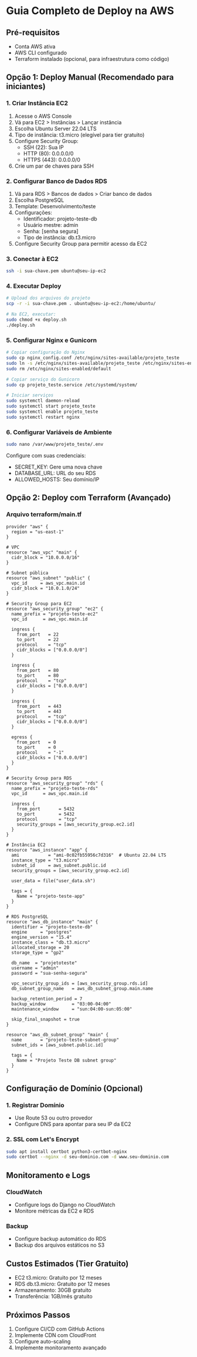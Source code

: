 # Guia Completo de Deploy na AWS

## Pré-requisitos
- Conta AWS ativa
- AWS CLI configurado
- Terraform instalado (opcional, para infraestrutura como código)

## Opção 1: Deploy Manual (Recomendado para iniciantes)

### 1. Criar Instância EC2
1. Acesse o AWS Console
2. Vá para EC2 > Instâncias > Lançar instância
3. Escolha Ubuntu Server 22.04 LTS
4. Tipo de instância: t3.micro (elegível para tier gratuito)
5. Configure Security Group:
   - SSH (22): Sua IP
   - HTTP (80): 0.0.0.0/0
   - HTTPS (443): 0.0.0.0/0
6. Crie um par de chaves para SSH

### 2. Configurar Banco de Dados RDS
1. Vá para RDS > Bancos de dados > Criar banco de dados
2. Escolha PostgreSQL
3. Template: Desenvolvimento/teste
4. Configurações:
   - Identificador: projeto-teste-db
   - Usuário mestre: admin
   - Senha: [senha segura]
   - Tipo de instância: db.t3.micro
5. Configure Security Group para permitir acesso da EC2

### 3. Conectar à EC2
```bash
ssh -i sua-chave.pem ubuntu@seu-ip-ec2
```

### 4. Executar Deploy
```bash
# Upload dos arquivos do projeto
scp -r -i sua-chave.pem . ubuntu@seu-ip-ec2:/home/ubuntu/

# Na EC2, executar:
sudo chmod +x deploy.sh
./deploy.sh
```

### 5. Configurar Nginx e Gunicorn
```bash
# Copiar configuração do Nginx
sudo cp nginx_config.conf /etc/nginx/sites-available/projeto_teste
sudo ln -s /etc/nginx/sites-available/projeto_teste /etc/nginx/sites-enabled/
sudo rm /etc/nginx/sites-enabled/default

# Copiar serviço do Gunicorn
sudo cp projeto_teste.service /etc/systemd/system/

# Iniciar serviços
sudo systemctl daemon-reload
sudo systemctl start projeto_teste
sudo systemctl enable projeto_teste
sudo systemctl restart nginx
```

### 6. Configurar Variáveis de Ambiente
```bash
sudo nano /var/www/projeto_teste/.env
```

Configure com suas credenciais:
- SECRET_KEY: Gere uma nova chave
- DATABASE_URL: URL do seu RDS
- ALLOWED_HOSTS: Seu domínio/IP

## Opção 2: Deploy com Terraform (Avançado)

### Arquivo terraform/main.tf
```hcl
provider "aws" {
  region = "us-east-1"
}

# VPC
resource "aws_vpc" "main" {
  cidr_block = "10.0.0.0/16"
}

# Subnet pública
resource "aws_subnet" "public" {
  vpc_id     = aws_vpc.main.id
  cidr_block = "10.0.1.0/24"
}

# Security Group para EC2
resource "aws_security_group" "ec2" {
  name_prefix = "projeto-teste-ec2"
  vpc_id      = aws_vpc.main.id

  ingress {
    from_port   = 22
    to_port     = 22
    protocol    = "tcp"
    cidr_blocks = ["0.0.0.0/0"]
  }

  ingress {
    from_port   = 80
    to_port     = 80
    protocol    = "tcp"
    cidr_blocks = ["0.0.0.0/0"]
  }

  ingress {
    from_port   = 443
    to_port     = 443
    protocol    = "tcp"
    cidr_blocks = ["0.0.0.0/0"]
  }

  egress {
    from_port   = 0
    to_port     = 0
    protocol    = "-1"
    cidr_blocks = ["0.0.0.0/0"]
  }
}

# Security Group para RDS
resource "aws_security_group" "rds" {
  name_prefix = "projeto-teste-rds"
  vpc_id      = aws_vpc.main.id

  ingress {
    from_port       = 5432
    to_port         = 5432
    protocol        = "tcp"
    security_groups = [aws_security_group.ec2.id]
  }
}

# Instância EC2
resource "aws_instance" "app" {
  ami           = "ami-0c02fb55956c7d316"  # Ubuntu 22.04 LTS
  instance_type = "t3.micro"
  subnet_id     = aws_subnet.public.id
  security_groups = [aws_security_group.ec2.id]

  user_data = file("user_data.sh")

  tags = {
    Name = "projeto-teste-app"
  }
}

# RDS PostgreSQL
resource "aws_db_instance" "main" {
  identifier = "projeto-teste-db"
  engine     = "postgres"
  engine_version = "15.4"
  instance_class = "db.t3.micro"
  allocated_storage = 20
  storage_type = "gp2"

  db_name  = "projetoteste"
  username = "admin"
  password = "sua-senha-segura"

  vpc_security_group_ids = [aws_security_group.rds.id]
  db_subnet_group_name   = aws_db_subnet_group.main.name

  backup_retention_period = 7
  backup_window          = "03:00-04:00"
  maintenance_window     = "sun:04:00-sun:05:00"

  skip_final_snapshot = true
}

resource "aws_db_subnet_group" "main" {
  name       = "projeto-teste-subnet-group"
  subnet_ids = [aws_subnet.public.id]

  tags = {
    Name = "Projeto Teste DB subnet group"
  }
}
```

## Configuração de Domínio (Opcional)

### 1. Registrar Domínio
- Use Route 53 ou outro provedor
- Configure DNS para apontar para seu IP da EC2

### 2. SSL com Let's Encrypt
```bash
sudo apt install certbot python3-certbot-nginx
sudo certbot --nginx -d seu-dominio.com -d www.seu-dominio.com
```

## Monitoramento e Logs

### CloudWatch
- Configure logs do Django no CloudWatch
- Monitore métricas da EC2 e RDS

### Backup
- Configure backup automático do RDS
- Backup dos arquivos estáticos no S3

## Custos Estimados (Tier Gratuito)
- EC2 t3.micro: Gratuito por 12 meses
- RDS db.t3.micro: Gratuito por 12 meses
- Armazenamento: 30GB gratuito
- Transferência: 1GB/mês gratuito

## Próximos Passos
1. Configure CI/CD com GitHub Actions
2. Implemente CDN com CloudFront
3. Configure auto-scaling
4. Implemente monitoramento avançado







































